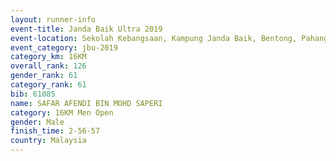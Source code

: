 ```yaml
---
layout: runner-info 
event-title: Janda Baik Ultra 2019
event-location: Sekolah Kebangsaan, Kampung Janda Baik, Bentong, Pahang, Malaysia
event_category: jbu-2019 
category_km: 16KM  
overall_rank: 126
gender_rank: 61
category_rank: 61
bib: 61085
name: SAFAR AFENDI BIN MOHD SAPERI
category: 16KM Men Open
gender: Male
finish_time: 2-56-57
country: Malaysia
---
```

